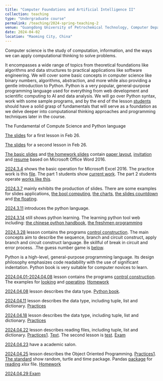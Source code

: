 ```yaml
---
title: "Computer Foundations and Artificial Intelligence II"
collection: teaching
type: "Undergraduate course"
permalink: /teaching/2024-spring-teaching-2
venue: "Guangdong University of Petrochemical Technology, Computer Department"
date: 2024-04-02
location: "Maoming City, China"
---
```


Computer science is the study of computation, information, and the ways we can apply computational thinking to solve problems. 

It encompasses a wide range of topics from theoretical foundations like algorithms and data structures to practical applications like software engineering. We will cover some basic concepts in computer science like binary numbers, algorithms, abstraction, and more while also providing a gentle introduction to Python. Python is a very popular, general-purpose programming language used for everything from web development and scientific computing to AI and data analysis. We will go over Python syntax, work with some sample programs, and by the end of the lesson [students](/files/name_list.xls) should have a solid grasp of fundamentals that will serve as a foundation as we delve deeper into computational thinking approaches and programming techniques later in the course. 

The Fundamental of Compute Science and Python language

[The slides](/files/2024_1_CFAI/Unit1and2.pdf) for a first lesson in Feb 26. 

[The slides](/files/2024_1_CFAI/Unit3.pdf) for a second lesson in Feb 26. 

[The basic slides](/files/2024_1_CFAI/0229_thursday_unit3.pdf) and [the homework slides](/files/2024_1_CFAI/0229_thursday_second_word.pdf) contain [paper layout](/files/2024_1_CFAI/0229_thursday_second_PaperLayout.docx), [invitation](/files/2024_1_CFAI/0229_thursday_second_invitation.docx) and [resume](/files/2024_1_CFAI/0229_thursday_second_resume.docx) based on Microsoft Office Word 2016.

[2024.3.4](/files/2024_1_CFAI/0304_week2_monday_third_Unit5.pdf) shows the basic operation for Microsoft Excel 2016. The practice work is this [file](/files/2024_1_CFAI/0304_week2_monday_third_Unit5_practice.xlsx). The part 1 students show [current work](/files/2024_1_CFAI/0304_week2_monday_third_Unit5_practice1.xlsx). The part 2 students operate [works like this](/files/0304_week2_monday_third_Unit5_practice2.xlsx).

[2024.3.7](/files/2024_1_CFAI/0307_week2_thursday_third_Unit4.pdf) mainly exhibits the production of slides. There are some examples for slides applications, [the bool computing](/files/2024_1_CFAI/bool_compute.pptx), [the charts](/files/2024_1_CFAI/chart.pptx), [the slides countdown](/files/2024_1_CFAI/slides_countdown.pptx) and [the floating](/files/2024_1_CFAI/floating.pptx).

[2024.3.11](/files/2024_1_CFAI/0311_week3_monday_five_Unit6.pptx) introduces the python language. 

[2024.3.14](/files/2024_1_CFAI/0314_week3_thursday_five_Unit6.pptx) still shows python learning. The learning python tool web including: [the chinese python handbook](https://www.itbook.team/book/python/PYTHONJiChuJiaoCheng/PYTHONHuanJingDaJian.html), [the freshmen programming](https://www.runoob.com/python3/python3-tutorial.html)

[2024.3.28](/files/2024_1_CFAI/0328_week5_thursday_unit7.pptx) lesson contains the programs [control construction](/files/2024_1_CFAI/0328_week5_thursday_unit8.pptx). The main concepts aim to describe the sequence, branch and circuit construct, apply branch and circuit construct language. Be skillful of break in circuit and error process. .The guess number game is [below](/files/2024_1_CFAI/0311_week3_guess_number.py). 

Python is a high-level, general-purpose programming language. Its design philosophy emphasizes code readability with the use of significant indentation. Python book is very suitable for computer novices to learn.

[2024.04.01-2024.04.08](/files/2024_1_CFAI/0328_week5_thursday_unit7.pptx) lesson contains the programs [control construction](/files/2024_1_CFAI/0328_week5_thursday_unit8.pptx). The examples for [looking](/files/2024_1_CFAI/0401_week6_monday_example.txt) and [operating](/files/2024_1_CFAI/0401_week6_monday_practise.pptx). 
[Homework](/files/2024_1_CFAI/0401_week6_monday_homework.txt)

[2024.04.08](/files/2024_1_CFAI/0408_week7_monsday_unit8.pptx) lesson describes the data type. [Python book](https://pan.baidu.com/s/1YFQc0APIC6pOXZ9qYk2ClA?pwd=dibg). 

[2024.04.11](/files/2024_1_CFAI/0411_week7_thurday_unit8_component_datatype.pptx) lesson describes the data type, including tuple, list and dictionary. [Practices](/files/2024_1_CFAI/0411_work.txt)


[2024.04.18](/files/2024_1_CFAI/0418_week8_thurday_unit8_function.pptx) lesson describes the data type, including tuple, list and dictionary. [Practices](/files/2024_1_CFAI/0418_work.txt)

[2024.04.22](/files/2024_1_CFAI/0422_week9_monday_unit9_file.pptx) lesson describes reading files, including tuple, list and dictionary. [Practices1](/files/2024_1_CFAI/0422_work.txt). [Text](/files/2024_1_CFAI/0422_the_six_wans.txt). The second lesson is [test](/files/2024_1_CFAI/0422_test.txt). [Exam](https://www.jianguoyun.com/p/Dfcy1j4Qvsv9BxiGhMEFIAA)

[2024.04.23](/files/2024_1_CFAI/0423_shalong.pdf) have a academic salon.

[2024.04.25](/files/2024_1_CFAI/0425_week9_thursday_unit_class.pptx) lesson describes the Object Oriented Programming. [Practices1](/files/2024_1_CFAI/0425_work_class.txt). [The standard](/files/2024_1_CFAI/0425_week9_thursday_unit9_package.pptx) show random, turtle and time package. Pandas [package](https://www.pypandas.cn/) for [reading](/files/2024_1_CFAI/0425_package.txt) $xlsx$ file. [Homework](/files/2024_1_CFAI/0425_homework.docx)


[2024.04.29 Exam](/files/2024_1_CFAI/2024_营销3班4班python机试.docx)


